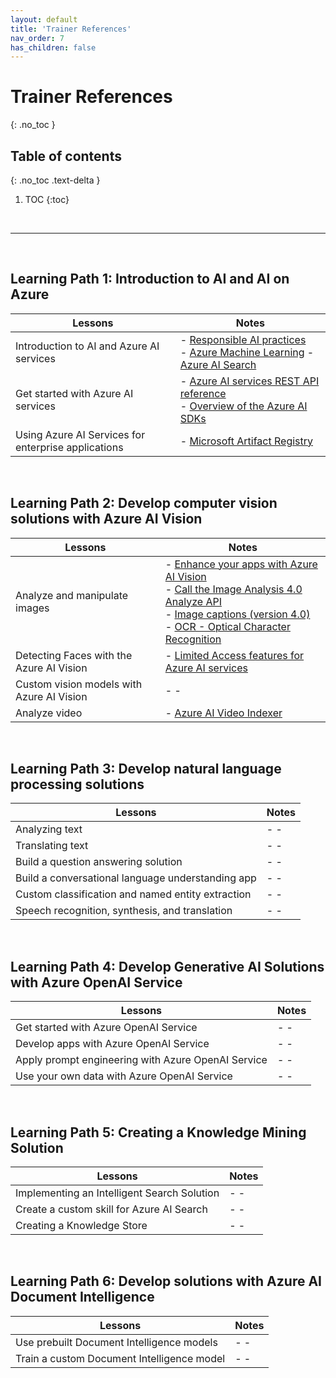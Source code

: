 ```yaml
---
layout: default
title: 'Trainer References'
nav_order: 7
has_children: false
---
```


# Trainer References
{: .no_toc }


## Table of contents
{: .no_toc .text-delta }

1. TOC
{:toc}

<br/>

---

<br/>

## Learning Path 1: Introduction to AI and AI on Azure


| Lessons | Notes |
| --- | --- |
| Introduction to AI and Azure AI services            | - [Responsible AI practices](https://www.microsoft.com/ai/responsible-ai) <br> - [Azure Machine Learning](https://azure.microsoft.com/en-us/products/machine-learning/) - [Azure AI Search](https://azure.microsoft.com/en-us/products/ai-services/ai-search/)  |
| Get started with Azure AI services                  | - [Azure AI services REST API reference](https://learn.microsoft.com/en-us/azure/ai-services/reference/rest-api-resources) <br>- [Overview of the Azure AI SDKs](https://learn.microsoft.com/en-us/azure/ai-studio/how-to/develop/sdk-overview) | 
| Using Azure AI Services for enterprise applications | - [Microsoft Artifact Registry](https://mcr.microsoft.com/en-us/) | | 



<br/>

## Learning Path 2: Develop computer vision solutions with Azure AI Vision

| Lessons | Notes |
| --- | --- |
| Analyze and manipulate images             | - [Enhance your apps with Azure AI Vision](https://azure.microsoft.com/en-us/products/ai-services/ai-vision) <br> - [Call the Image Analysis 4.0 Analyze API](https://learn.microsoft.com/en-us/azure/ai-services/computer-vision/how-to/call-analyze-image-40) <br> - [Image captions (version 4.0)](https://learn.microsoft.com/en-us/azure/ai-services/computer-vision/quickstarts-sdk/image-analysis-client-library-40) <br> - [OCR - Optical Character Recognition](https://learn.microsoft.com/en-us/azure/ai-services/computer-vision/overview-ocr) | 
| Detecting Faces with the Azure AI Vision  | - [Limited Access features for Azure AI services](https://learn.microsoft.com/en-us/azure/ai-services/cognitive-services-limited-access) |
| Custom vision models with Azure AI Vision | - - |
| Analyze video                             | - [Azure AI Video Indexer](https://vi.microsoft.com/en-US) ||



<br/>

## Learning Path 3: Develop natural language processing solutions


| Lessons | Notes |
| --- | --- |
| Analyzing text                                    | - - |
| Translating text                                  | - - |
| Build a question answering solution               | - - |
| Build a conversational language understanding app | - - |
| Custom classification and named entity extraction | - - |
| Speech recognition, synthesis, and translation    | - - |



<br/>


## Learning Path 4: Develop Generative AI Solutions with Azure OpenAI Service


| Lessons | Notes |
| --- | --- |
| Get started with Azure OpenAI Service                  | - - |
| Develop apps with Azure OpenAI Service                 | - - |
| Apply prompt engineering with Azure OpenAI Service     | - - |
| Use your own data with Azure OpenAI Service            | - - |




<br/>

## Learning Path 5: Creating a Knowledge Mining Solution


| Lessons | Notes |
| --- | --- |
| Implementing an Intelligent Search Solution   | - - |
| Create a custom skill for Azure AI Search     | - - |
| Creating a Knowledge Store                    | - - |




<br/>

## Learning Path 6: Develop solutions with Azure AI Document Intelligence

| Lessons | Notes |
| --- | --- |
| Use prebuilt Document Intelligence models     | - - |
| Train a custom Document Intelligence model    | - - |




<br/>
